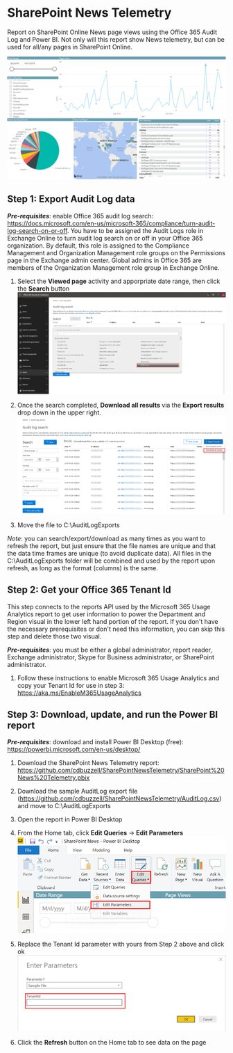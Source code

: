 # SharePoint News Telemetry
Report on SharePoint Online News page views using the Office 365 Audit Log and Power BI. Not only will this report show News telemetry, but can be used for all/any pages in SharePoint Online.

![SharePoint News Telemetry report](Images/Report.png)

## Step 1: Export Audit Log data
***Pre-requisites***: enable Office 365 audit log search: https://docs.microsoft.com/en-us/microsoft-365/compliance/turn-audit-log-search-on-or-off. You have to be assigned the Audit Logs role in Exchange Online to turn audit log search on or off in your Office 365 organization. By default, this role is assigned to the Compliance Management and Organization Management role groups on the Permissions page in the Exchange admin center. Global admins in Office 365 are members of the Organization Management role group in Exchange Online.

1. Select the **Viewed page** activity and apporpriate date range, then click the **Search** button
![Audit Log Search](Images/AuditLogSearch.png)

2. Once the search completed, **Download all results** via the **Export results** drop down in the upper right.
![Audit Log Export](Images/AuditLogExport.png)

3. Move the file to C:\AuditLogExports

*Note*: you can search/export/download as many times as you want to refresh the report, but just ensure that the file names are unique and that the data time frames are unique (to avoid duplicate data). All files in the C:\AuditLogExports folder will be combined and used by the report upon refresh, as long as the format (columns) is the same.

## Step 2: Get your Office 365 Tenant Id
This step connects to the reports API used by the Microsoft 365 Usage Analytics report to get user information to power the Department and Region visual in the lower left hand portion of the report. If you don't have the necessary prerequisites or don't need this information, you can skip this step and delete those two visual.

***Pre-requisites***: you must be either a global administrator, report reader, Exchange administrator, Skype for Business administrator, or SharePoint administrator.

1. Follow these instructions to enable Microsoft 365 Usage Analytics and copy your Tenant Id for use in step 3: https://aka.ms/EnableM365UsageAnalytics

## Step 3: Download, update, and run the Power BI report
***Pre-requisites***: download and install Power BI Desktop (free): https://powerbi.microsoft.com/en-us/desktop/

1. Download the SharePoint News Telemetry report: https://github.com/cdbuzzell/SharePointNewsTelemetry/SharePoint%20News%20Telemetry.pbix

2. Download the sample AuditLog export file (https://github.com/cdbuzzell/SharePointNewsTelemetry/AuditLog.csv) and move to C:\AuditLogExports

3. Open the report in Power BI Desktop

4. From the Home tab, click **Edit Queries** -> **Edit Parameters**
![Edit Parameters](Images/EditParameters.png)

5. Replace the Tenant Id parameter with yours from Step 2 above and click ok
![Tenant Id Parameter](Images/TenantIdParameter.png)

6. Click the **Refresh** button on the Home tab to see data on the page